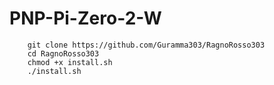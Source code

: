 # PNP-Pi-Zero-2-W

		git clone https://github.com/Guramma303/RagnoRosso303
		cd RagnoRosso303
		chmod +x install.sh
		./install.sh